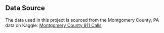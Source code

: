 ## Data Source

The data used in this project is sourced from the Montgomery County, PA data on Kaggle:
[Montgomery County 911 Calls](https://www.kaggle.com/datasets/mchirico/montcoalert)
